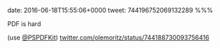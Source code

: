date: 2016-06-18T15:55:06+0000
tweet: 744196752069132289
%%%

PDF is hard

(use [@PSPDFKit](https://twitter.com/PSPDFKit)) [twitter.com/olemoritz/status/744188730093756416](https://twitter.com/olemoritz/status/744188730093756416)
